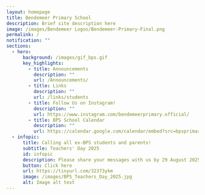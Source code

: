 ```yaml
---
layout: homepage
title: Bendemeer Primary School
description: Brief site description here
image: /images/Bendemeer Logos/Bendemeer-Primary-Final.png
permalink: /
notification: ""
sections:
  - hero:
      background: /images/gif_bps.gif
      key_highlights:
        - title: Announcements
          description: ""
          url: /Announcements/
        - title: Links
          description: ""
          url: /links/students
        - title: Follow Us on Instagram!
          description: ""
          url: https://www.instagram.com/bendemeerprimary.official/
        - title: BPS School Calendar
          description: ""
          url: https://calendar.google.com/calendar/embed?src=bpsprimaryfb%40gmail.com&ctz=Asia%2FSingapore
  - infopic:
      title: Calling all ex-BPS students and parents!
      subtitle: Teachers' Day 2025
      id: infopic
      description: Please share your messages with us by 29 August 2025.
      button: Click here
      url: https://tinyurl.com/32373ykm
      image: /images/BPS_Teachers_Day_2025.jpg
      alt: Image alt text
---
```

